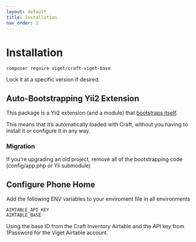 ```yaml
---
layout: default
title: Installation
nav_order: 1
---
```


# Installation

```
composer require viget/craft-viget-base
```

Lock it at a specific version if desired.

## Auto-Bootstrapping Yii2 Extension

This package is a Yii2 extension (and a module) that [bootstraps itself](https://www.yiiframework.com/doc/guide/2.0/en/structure-extensions#bootstrapping-classes).

This means that it’s automatically loaded with Craft, without you having to install it or configure it in any way.

### Migration
If you're upgrading an old project, remove all of the bootstrapping code (config/app.php or Yii submodule)

## Configure Phone Home

Add the following ENV variables to your enviroment file in all environments

```
AIRTABLE_API_KEY
AIRTABLE_BASE
```

Using the base ID from the Craft Inventory Airtable and the API key from 1Password for the Viget Airtable account.
